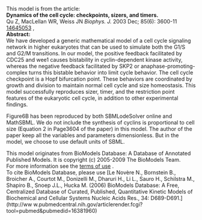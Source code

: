 

This model is from the article:  
**Dynamics of the cell cycle: checkpoints, sizers, and timers.**   
Qu Z, MacLellan WR, Weiss JN _Biophys. J._ 2003 Dec; 85(6): 3600-11
[14645053](http://www.ncbi.nlm.nih.gov/pubmed/14645053) ,  
**Abstract:**   
We have developed a generic mathematical model of a cell cycle signaling
network in higher eukaryotes that can be used to simulate both the G1/S and
G2/M transitions. In our model, the positive feedback facilitated by CDC25 and
wee1 causes bistability in cyclin-dependent kinase activity, whereas the
negative feedback facilitated by SKP2 or anaphase-promoting-complex turns this
bistable behavior into limit cycle behavior. The cell cycle checkpoint is a
Hopf bifurcation point. These behaviors are coordinated by growth and division
to maintain normal cell cycle and size homeostasis. This model successfully
reproduces sizer, timer, and the restriction point features of the eukaryotic
cell cycle, in addition to other experimental findings.

  

Figure6B has been reproduced by both SBMLodeSolver online and MathSBML. We do
not include the synthesis of cyclins is proportional to cell size (Equation 2
in Page3604 of the paper) in this model. The author of the paper keep all the
variables and parameters dimensionless. But in the model, we choose to use
default units of SBML.

This model originates from BioModels Database: A Database of Annotated
Published Models. It is copyright (c) 2005-2009 The BioModels Team.  
For more information see the [terms of
use](http://www.ebi.ac.uk/biomodels/legal.html) .  
To cite BioModels Database, please use [Le Novère N., Bornstein B., Broicher
A., Courtot M., Donizelli M., Dharuri H., Li L., Sauro H., Schilstra M.,
Shapiro B., Snoep J.L., Hucka M. (2006) BioModels Database: A Free,
Centralized Database of Curated, Published, Quantitative Kinetic Models of
Biochemical and Cellular Systems Nucleic Acids Res., 34: D689-D691.](http://ww
w.pubmedcentral.nih.gov/articlerender.fcgi?tool=pubmed&pubmedid=16381960)

